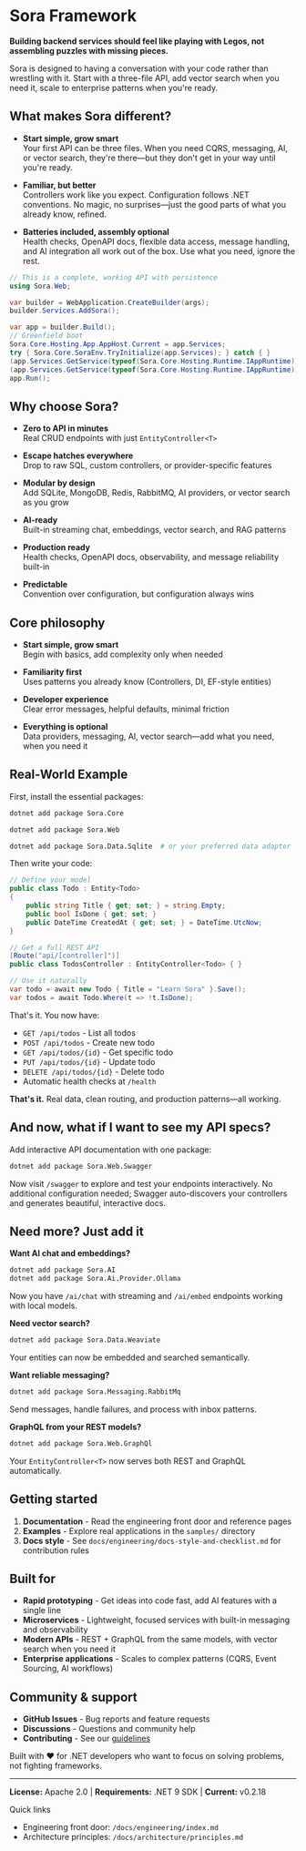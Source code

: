 # Sora Framework

**Building backend services should feel like playing with Legos, not assembling puzzles with missing pieces.**

Sora is designed to having a conversation with your code rather than wrestling with it. Start with a three-file API, add vector search when you need it, scale to enterprise patterns when you're ready.

## What makes Sora different?

- **Start simple, grow smart**  
   Your first API can be three files. When you need CQRS, messaging, AI, or vector search, they're there—but they don't get in your way until you're ready.

- **Familiar, but better**  
   Controllers work like you expect. Configuration follows .NET conventions. No magic, no surprises—just the good parts of what you already know, refined.

- **Batteries included, assembly optional**  
  Health checks, OpenAPI docs, flexible data access, message handling, and AI integration all work out of the box. Use what you need, ignore the rest.

```csharp
// This is a complete, working API with persistence
using Sora.Web;

var builder = WebApplication.CreateBuilder(args);
builder.Services.AddSora();

var app = builder.Build();
// Greenfield boot
Sora.Core.Hosting.App.AppHost.Current = app.Services;
try { Sora.Core.SoraEnv.TryInitialize(app.Services); } catch { }
(app.Services.GetService(typeof(Sora.Core.Hosting.Runtime.IAppRuntime)) as Sora.Core.Hosting.Runtime.IAppRuntime)?.Discover();
(app.Services.GetService(typeof(Sora.Core.Hosting.Runtime.IAppRuntime)) as Sora.Core.Hosting.Runtime.IAppRuntime)?.Start();
app.Run();
```

## Why choose Sora?

- **Zero to API in minutes**  
  Real CRUD endpoints with just `EntityController<T>`

- **Escape hatches everywhere**  
  Drop to raw SQL, custom controllers, or provider-specific features

- **Modular by design**  
  Add SQLite, MongoDB, Redis, RabbitMQ, AI providers, or vector search as you grow

- **AI-ready**  
  Built-in streaming chat, embeddings, vector search, and RAG patterns

- **Production ready**  
  Health checks, OpenAPI docs, observability, and message reliability built-in

- **Predictable**  
  Convention over configuration, but configuration always wins

## Core philosophy

- **Start simple, grow smart**  
  Begin with basics, add complexity only when needed

- **Familiarity first**  
  Uses patterns you already know (Controllers, DI, EF-style entities)

- **Developer experience**  
  Clear error messages, helpful defaults, minimal friction

- **Everything is optional**  
  Data providers, messaging, AI, vector search—add what you need, when you need it

## Real-World Example

First, install the essential packages:

```bash
dotnet add package Sora.Core
```

```bash
dotnet add package Sora.Web
```

```bash
dotnet add package Sora.Data.Sqlite  # or your preferred data adapter
```

Then write your code:

```csharp
// Define your model
public class Todo : Entity<Todo>
{
    public string Title { get; set; } = string.Empty;
    public bool IsDone { get; set; }
    public DateTime CreatedAt { get; set; } = DateTime.UtcNow;
}

// Get a full REST API
[Route("api/[controller]")]
public class TodosController : EntityController<Todo> { }

// Use it naturally
var todo = await new Todo { Title = "Learn Sora" }.Save();
var todos = await Todo.Where(t => !t.IsDone);
```

That's it. You now have:

- `GET /api/todos` - List all todos
- `POST /api/todos` - Create new todo
- `GET /api/todos/{id}` - Get specific todo
- `PUT /api/todos/{id}` - Update todo
- `DELETE /api/todos/{id}` - Delete todo
- Automatic health checks at `/health`

**That's it.** Real data, clean routing, and production patterns—all working.

## And now, what if I want to see my API specs?

Add interactive API documentation with one package:

```bash
dotnet add package Sora.Web.Swagger
```

Now visit `/swagger` to explore and test your endpoints interactively. No additional configuration needed; Swagger auto-discovers your controllers and generates beautiful, interactive docs.

## Need more? Just add it

**Want AI chat and embeddings?**

```bash
dotnet add package Sora.AI
dotnet add package Sora.Ai.Provider.Ollama
```

Now you have `/ai/chat` with streaming and `/ai/embed` endpoints working with local models.

**Need vector search?**

```bash
dotnet add package Sora.Data.Weaviate
```

Your entities can now be embedded and searched semantically.

**Want reliable messaging?**

```bash
dotnet add package Sora.Messaging.RabbitMq
```

Send messages, handle failures, and process with inbox patterns.

**GraphQL from your REST models?**

```bash
dotnet add package Sora.Web.GraphQl
```

Your `EntityController<T>` now serves both REST and GraphQL automatically.

## Getting started

1. **Documentation** - Read the engineering front door and reference pages
2. **Examples** - Explore real applications in the `samples/` directory
3. **Docs style** - See `docs/engineering/docs-style-and-checklist.md` for contribution rules

## Built for

- **Rapid prototyping** - Get ideas into code fast, add AI features with a single line
- **Microservices** - Lightweight, focused services with built-in messaging and observability
- **Modern APIs** - REST + GraphQL from the same models, with vector search when you need it
- **Enterprise applications** - Scales to complex patterns (CQRS, Event Sourcing, AI workflows)

## Community & support

- **GitHub Issues** - Bug reports and feature requests
- **Discussions** - Questions and community help
- **Contributing** - See our [guidelines](CONTRIBUTING.md)

Built with ❤️ for .NET developers who want to focus on solving problems, not fighting frameworks.

---

**License:** Apache 2.0 | **Requirements:** .NET 9 SDK | **Current:** v0.2.18

Quick links
- Engineering front door: `/docs/engineering/index.md`
- Architecture principles: `/docs/architecture/principles.md`
